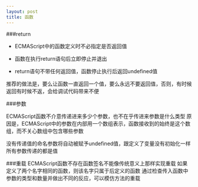 ```yaml
---
layout: post
title: 函数
---
```


###return

* ECMAScript中的函数定义时不必指定是否返回值

* 函数在执行return语句后立即停止并退出

* return语句不带任何返回值，函数停止执行后返回undefined值

推荐的做法是，要么让函数一直返回一个值，要么永远不要返回值，否则，有时候返回有时候不返，会给调试代码带来不便

###参数

ECMAScript函数不介意传递进来多少个参数，也不在乎传进来参数是什么类型
原因是，ECMAScript中的参数在内部用一个数组表示，函数接收到的始终是这个数组，而不关心数组中包含哪些参数

没有传递值的命名参数将自动被赋予undefined值，跟定义了变量没有初始化一样
所有参数传递的都是值

###重载
ECMAScript函数不存在函数签名不能像传统意义上那样实现重载
如果定义了两个名字相同的函数，则该名字只属于后定义的函数
通过检查传入函数中参数的类型和数量并做出不同的反应，可以模仿方法的重载